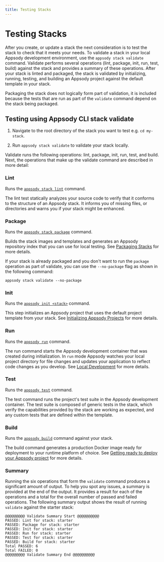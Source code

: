 ```yaml
---
title: Testing Stacks
---
```


# Testing Stacks

After you create, or update a stack the next consideration is to test the stack to check that it meets your needs. To validate a stack in your local Appsody development environment, use the `appsody stack validate` command. Validate performs several operations (lint, package, init, run, test, build) against the stack and provides a summary of these operations. After your stack is linted and packaged, the stack is validated by initializing, running, testing, and building an Appsody project against the default template in your stack.

Packaging the stack does not logically form part of validation, it is included because the tests that are run as part of the `validate` command depend on the stack being packaged.

## Testing using Appsody CLI stack validate

1. Navigate to the root directory of the stack you want to test e.g. `cd my-stack`.

2. Run `appsody stack validate` to validate your stack locally.

Validate runs the following operations: lint, package, init, run, test, and build.  Next, the operations that make up the validate command are described in more detail:

### Lint

Runs the [`appsody stack lint`](/docs/using-appsody/cli-commands/#appsody-stack-lint) command.

The lint test statically analyzes your source code to verify that it conforms to the structure of an Appsody stack. It informs you of missing files, or directories and warns you if your stack might be enhanced.

### Package

Runs the [`appsody stack package`](/docs/using-appsody/cli-commands/#appsody-stack-package) command.

Builds the stack images and templates and generates an Appsody repository index that you can use for local testing. See [Packaging Stacks](/docs/stacks/package) for more details.

If your stack is already packaged and you don't want to run the `package` operation as part of validate, you can use the `--no-package` flag as shown in the following command:

`appsody stack validate --no-package`

### Init

Runs the [`appsody init <stack>`](/docs/using-appsody/cli-commands/#appsody-init) command.

This step initializes an Appsody project that uses the default project template from your stack. See [Initializing Appsody Projects](/docs/using-appsody/initializing-project) for more details.

### Run

Runs the [`appsody run`](/docs/using-appsody/cli-commands#appsody-run) command.

The run command starts the Appsody development container that was created during initialization. In `run` mode Appsody watches your local project directory for file changes and updates your application to reflect code changes as you develop. See [Local Development](/docs/using-appsody/local-development) for more details.

### Test

Runs the [`appsody test`](/docs/using-appsody/cli-commands#appsody-test) command.

The test command runs the project's test suite in the Appsody development container. The test suite is composed of generic tests in the stack, which verify the capabilities provided by the stack are working as expected, and any custom tests that are defined within the template.

### Build

Runs the [`appsody build`](/docs/using-appsody/cli-commands/#appsody-build) command against your stack.

The build command generates a production Docker image ready for deployment to your runtime platform of choice. See [Getting ready to deploy your Appsody project](/docs/using-appsody/building-and-deploying) for more details.

### Summary

Running the six operations that form the `validate` command produces a significant amount of output. To help you spot any issues, a summary is provided at the end of the output. It provides a result for each of the operations and a total for the overall number of passed and failed operations. The following summary output shows the result of running `validate` against the starter stack:

```
@@@@@@@@@ Validate Summary Start @@@@@@@@@@
PASSED: Lint for stack: starter
PASSED: Package for stack: starter
PASSED: Init for stack: starter
PASSED: Run for stack: starter
PASSED: Test for stack: starter
PASSED: Build for stack: starter
Total PASSED: 6
Total FAILED: 0
@@@@@@@@@ Validate Summary End @@@@@@@@@@
```
